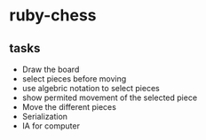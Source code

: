 # ruby-chess

## tasks

- Draw the board
- select pieces before moving
- use algebric notation to select pieces
- show permited movement of the selected piece
- Move the different pieces
- Serialization
- IA for computer